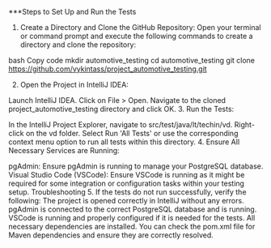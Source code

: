 ***Steps to Set Up and Run the Tests
1. Create a Directory and Clone the GitHub Repository:
Open your terminal or command prompt and execute the following commands to create a directory and clone the repository:

bash
Copy code
mkdir automotive_testing
cd automotive_testing
git clone https://github.com/vykintass/project_automotive_testing.git

2. Open the Project in IntelliJ IDEA:

Launch IntelliJ IDEA.
Click on File > Open.
Navigate to the cloned project_automotive_testing directory and click OK.
3. Run the Tests:

In the IntelliJ Project Explorer, navigate to src/test/java/lt/techin/vd.
Right-click on the vd folder.
Select Run 'All Tests' or use the corresponding context menu option to run all tests within this directory.
4. Ensure All Necessary Services are Running:

pgAdmin: Ensure pgAdmin is running to manage your PostgreSQL database.
Visual Studio Code (VSCode): Ensure VSCode is running as it might be required for some integration or configuration tasks within your testing setup.
Troubleshooting
5. If the tests do not run successfully, verify the following:
The project is opened correctly in IntelliJ without any errors.
pgAdmin is connected to the correct PostgreSQL database and is running.
VSCode is running and properly configured if it is needed for the tests.
All necessary dependencies are installed. You can check the pom.xml file for Maven dependencies and ensure they are correctly resolved.
